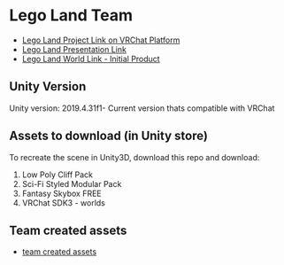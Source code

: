 # Lego Land Team
* [Lego Land Project Link on VRChat Platform](https://vrchat.com/home/launch?worldId=wrld_22eeb9da-9c9f-43c3-bac0-99544c04ecd7)
* [Lego Land Presentation Link](https://github.com/hrsun0118/Lego-Land-Project-MIT-Reality-Hack-2021/blob/main/Presentation/LegoLand%20Showcase%20Presentation.pptx)
* [Lego Land World Link - Initial Product](https://vrchat.com/home/launch?worldId=wrld_22eeb9da-9c9f-43c3-bac0-99544c04ecd7)

## Unity Version
Unity version: 2019.4.31f1- Current version thats compatible with VRChat

## Assets to download (in Unity store)
To recreate the scene in Unity3D, download this repo and download:
1. Low Poly Cliff Pack
2. Sci-Fi Styled Modular Pack
3. Fantasy Skybox FREE
4. VRChat SDK3 - worlds

## Team created assets
* [team created assets](https://github.com/Reality-Fest-LegoLand-Team/Lego-Land-Project/tree/main/Assets/)
